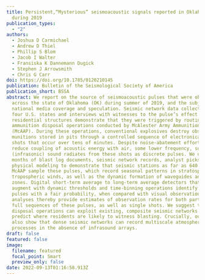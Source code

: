 ```yaml
---
title: Persistent,“Mysterious” seismoacoustic signals reported in Oklahoma state
  during 2019
publication_types:
  - "2"
authors:
  - Joshua D Carmichael
  - Andrew D Thiel
  - Phillip S Blom
  - Jacob I Walter
  - Fransiska K Dannemann Dugick
  - Stephen J Arrowsmith
  - Chris G Carr
doi: https://doi.org/10.1785/0120210145
publication: Bulletin of the Seismological Society of America
publication_short: BSSA
abstract: We report on the source of seismoacoustic pulses that were observed
  across the state of Oklahoma (OK) during summer of 2019, and the subject of
  national media coverage and speculation. Seismic network data collected across
  four U.S. states and interviews with witnesses to the pulse’s effect on
  residential structures demonstrate that they were triggered by routine
  ammunition disposal operations conducted by McAlester Army Ammunition Plant
  (McAAP). During these operations, conventional explosives destroy obsolete
  munitions stored in pits through a controlled sequence of electronically timed
  shots that occur over tens of minutes. Despite noise‐abatement efforts that
  reduce coupling of acoustic energy with air, some lower frequency, subaudible
  (infrasonic) sound radiates from these shots as discrete pulses. We use nine
  months of blast log documents, seismic network records, analyst picks, and
  physical modeling to demonstrate that seismic stations as far as 640 km from
  McAAP sample these pulses, which record seasonal patterns in stratospheric and
  tropospheric winds, as well as the dynamic formation of waveguides and shadow
  zones. Digital short‐term average to long‐term average detectors that we
  augment with dynamic thresholds and time‐binning operations identify these
  pulses with a fair probability, when compared with visual observations. Our
  analyses thereby provide estimates of observation rates for both partial and
  full sequences of these pulses, as well as single shots. We suggest that
  disposal operations can exploit existing, composite seismic networks to
  predict where residents are likely to witness blasting. Crucially, our data
  also show that dense seismic networks can record multiscale atmospheric
  processes in the absence of infrasound arrays.
draft: false
featured: false
image:
  filename: featured
  focal_point: Smart
  preview_only: false
date: 2022-09-13T01:16:58.913Z
---
```

